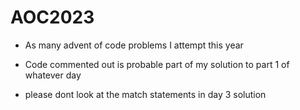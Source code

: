 # AOC2023

- As many advent of code problems I attempt this year

- Code commented out is probable part of my solution to part 1 of whatever day

- please dont look at the match statements in day 3 solution
